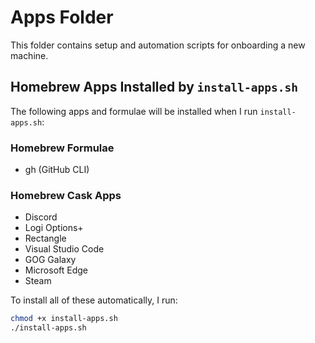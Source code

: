 # Apps Folder

This folder contains setup and automation scripts for onboarding a new machine.

## Homebrew Apps Installed by `install-apps.sh`

The following apps and formulae will be installed when I run `install-apps.sh`:

### Homebrew Formulae
- gh (GitHub CLI)

### Homebrew Cask Apps
- Discord
- Logi Options+
- Rectangle
- Visual Studio Code
- GOG Galaxy
- Microsoft Edge
- Steam

To install all of these automatically, I run:

```sh
chmod +x install-apps.sh
./install-apps.sh
```
